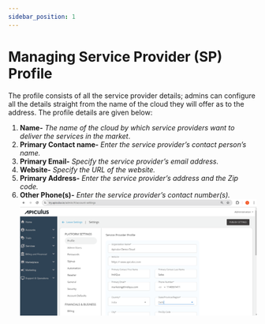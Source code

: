 ```yaml
---
sidebar_position: 1
---
```

# Managing Service Provider (SP) Profile

The profile consists of all the service provider details; admins can configure all the details straight from the name of the cloud they will offer as to the address. The profile details are given below:

1. **Name-** _The name of the cloud by which service providers want to deliver the services in the market_.
2. **Primary Contact name-** _Enter the service provider’s contact person’s name._
3. **Primary Email-** _Specify the service provider’s email address._
4. **Website-** _Specify the URL of the website._
5. **Primary Address-** _Enter the service provider’s address and the Zip code._
6. **Other Phone(s)-** _Enter the service provider’s contact number(s)._
![Managing Service Provider Profile](img/ManagingServiceProviderProfile.png)